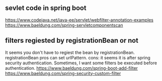 
## sevlet code in spring boot 
https://www.codejava.net/java-ee/servlet/webfilter-annotation-examples  
https://www.baeldung.com/spring-servletcomponentscan

## filters regiested by registrationBean or not
It seems you don't have to regiest the bean by registrationBean. 
registrationBean pros can set urlPattern. 
cons: it seems it is after spring security authentication. Sometimes, I want some filters be executed before authentication.
https://www.baeldung.com/spring-boot-add-filter  
https://www.baeldung.com/spring-security-custom-filter

